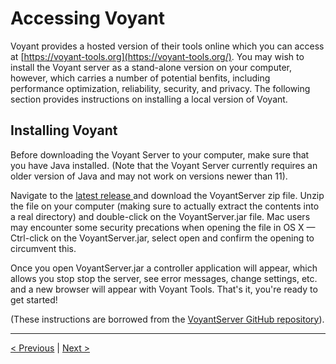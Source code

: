 # Accessing Voyant

Voyant provides a hosted version of their tools online which you can access at [https://voyant-tools.org](https://voyant-tools.org/). You may wish to install the Voyant server as a stand-alone version on your computer, however, which carries a number of potential benfits, including performance optimization, reliability, security, and privacy. The following section provides instructions on installing a local version of Voyant.

## Installing Voyant

Before downloading the Voyant Server to your computer, make sure that you have Java installed. (Note that the Voyant Server currently requires an older version of Java and may not work on versions newer than 11). 

Navigate to the [latest release ](https://github.com/voyanttools/VoyantServer/releases) and download the VoyantServer zip file. Unzip the file on your computer (making sure to actually extract the contents into a real directory) and double-click on the VoyantServer.jar file.  Mac users may encounter some security precations when opening the file in OS X — Ctrl-click on the VoyantServer.jar, select open and confirm the opening to circumvent this.

Once you open VoyantServer.jar a controller application will appear, which allows you stop stop the server, see error messages, change settings, etc. and a new browser will appear with Voyant Tools. That's it, you're ready to get started!

(These instructions are borrowed from the [VoyantServer GitHub repository](https://github.com/voyanttools/VoyantServer)).

---

[< Previous](1-basic.md) | [Next >](3-corpus.md)
